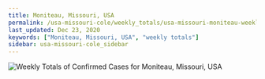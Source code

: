 ```yaml
---
title: Moniteau, Missouri, USA
permalink: /usa-missouri-cole/weekly_totals/usa-missouri-moniteau-weekly_totals.html
last_updated: Dec 23, 2020
keywords: ["Moniteau, Missouri, USA", "weekly totals"]
sidebar: usa-missouri-cole_sidebar
---
```


![Weekly Totals of Confirmed Cases for Moniteau, Missouri, USA](/covid_tracker/images/graphs/usa-missouri-moniteau-weekly_totals_graph.png)
